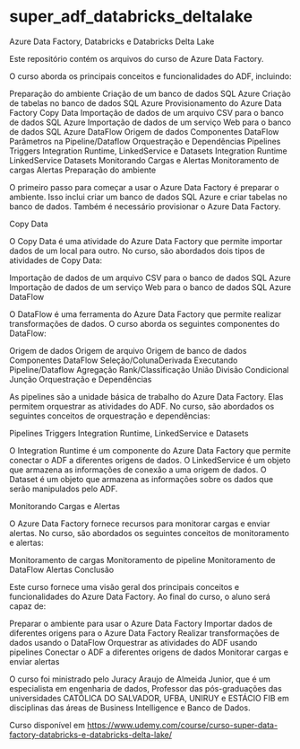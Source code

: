 # super_adf_databricks_deltalake
Azure Data Factory, Databricks e Databricks Delta Lake

Este repositório contém os arquivos do curso de Azure Data Factory.

O curso aborda os principais conceitos e funcionalidades do ADF, incluindo:

Preparação do ambiente
Criação de um banco de dados SQL Azure
Criação de tabelas no banco de dados SQL Azure
Provisionamento do Azure Data Factory
Copy Data
Importação de dados de um arquivo CSV para o banco de dados SQL Azure
Importação de dados de um serviço Web para o banco de dados SQL Azure
DataFlow
Origem de dados
Componentes DataFlow
Parâmetros na Pipeline/Dataflow
Orquestração e Dependências
Pipelines
Triggers
Integration Runtime, LinkedService e Datasets
Integration Runtime
LinkedService
Datasets
Monitorando Cargas e Alertas
Monitoramento de cargas
Alertas
Preparação do ambiente

O primeiro passo para começar a usar o Azure Data Factory é preparar o ambiente. Isso inclui criar um banco de dados SQL Azure e criar tabelas no banco de dados. Também é necessário provisionar o Azure Data Factory.

Copy Data

O Copy Data é uma atividade do Azure Data Factory que permite importar dados de um local para outro. No curso, são abordados dois tipos de atividades de Copy Data:

Importação de dados de um arquivo CSV para o banco de dados SQL Azure
Importação de dados de um serviço Web para o banco de dados SQL Azure
DataFlow

O DataFlow é uma ferramenta do Azure Data Factory que permite realizar transformações de dados. O curso aborda os seguintes componentes do DataFlow:

Origem de dados
Origem de arquivo
Origem de banco de dados
Componentes DataFlow
Seleção/ColunaDerivada
Executando Pipeline/Dataflow
Agregação
Rank/Classificação
União
Divisão Condicional
Junção
Orquestração e Dependências

As pipelines são a unidade básica de trabalho do Azure Data Factory. Elas permitem orquestrar as atividades do ADF. No curso, são abordados os seguintes conceitos de orquestração e dependências:

Pipelines
Triggers
Integration Runtime, LinkedService e Datasets

O Integration Runtime é um componente do Azure Data Factory que permite conectar o ADF a diferentes origens de dados. O LinkedService é um objeto que armazena as informações de conexão a uma origem de dados. O Dataset é um objeto que armazena as informações sobre os dados que serão manipulados pelo ADF.

Monitorando Cargas e Alertas

O Azure Data Factory fornece recursos para monitorar cargas e enviar alertas. No curso, são abordados os seguintes conceitos de monitoramento e alertas:

Monitoramento de cargas
Monitoramento de pipeline
Monitoramento de DataFlow
Alertas
Conclusão

Este curso fornece uma visão geral dos principais conceitos e funcionalidades do Azure Data Factory. Ao final do curso, o aluno será capaz de:

Preparar o ambiente para usar o Azure Data Factory
Importar dados de diferentes origens para o Azure Data Factory
Realizar transformações de dados usando o DataFlow
Orquestrar as atividades do ADF usando pipelines
Conectar o ADF a diferentes origens de dados
Monitorar cargas e enviar alertas

O curso foi ministrado pelo Juracy Araujo de Almeida Junior, que é um especialista em engenharia de dados, Professor das pós-graduações das universidades CATÓLICA DO SALVADOR, UFBA, UNIRUY e ESTÁCIO FIB em disciplinas das áreas de Business Intelligence e Banco de Dados.

Curso disponível em https://www.udemy.com/course/curso-super-data-factory-databricks-e-databricks-delta-lake/
